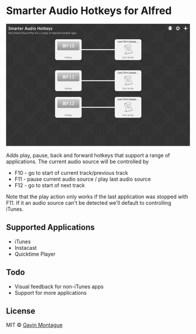 # Smarter Audio Hotkeys for Alfred

![Screenshot of "Smarter Audio Hotkeys"](screenshot.png)

Adds play, pause, back and forward hotkeys that support a range of applications.
The current audio source will be controlled by

* F10 - go to start of current track/previous track
* F11 - pause current audio source / play last audio source
* F12 - go to start of next track

Note that the play action only works if the last application was stopped with
F11. If it an audio source can't be detected we'll default to controlling
iTunes.

## Supported Applications
*  iTunes
*  Instacast
*  Quicktime Player

## Todo
* Visual feedback for non-iTunes apps
* Support for more applications

## License

MIT © [Gavin Montague](http://leftbrained.co.uk)
